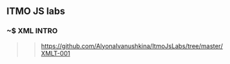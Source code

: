 ## ITMO JS labs
 
### ~$ XML INTRO
>> https://github.com/AlyonaIvanushkina/ItmoJsLabs/tree/master/XMLT-001
